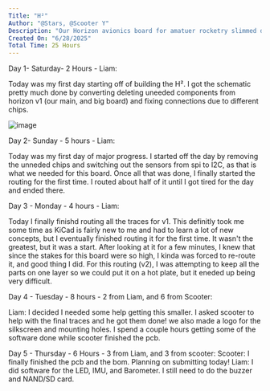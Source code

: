 ```yaml
---
Title: "H²"
Author: "@Stars, @Scooter Y"
Description: "Our Horizon avionics board for amatuer rocketry slimmed down to a tinby 35x35mm square!"
Created On: "6/28/2025"
Total Time: 25 Hours
---
```

 
Day 1- Saturday- 2 Hours - Liam:

Today was my first day starting off of building the H². I got the schematic pretty much done by converting deleting uneeded components from horizon v1 (our main, and big board) and fixing connections due to different chips.

![image](https://github.com/user-attachments/assets/de363c59-7212-470c-87c8-faf6344416a3)

Day 2- Sunday - 5 hours - Liam:

Today was my first day of major progress. I started off the day by removing the unneded chips and switching out the sensors from spi to I2C, as that is what we needed for this board. Once all that was done, I finally started the routing for the first time. I routed about half of it until I got tired for the day and ended there.

Day 3 - Monday - 4 hours - Liam:

Today I finally finishd routing all the traces for v1. This definitly took me some time as KiCad is fairly new to me and had to learn a lot of new concepts, but I eventually finished routing it for the first time. It wasn't the greatest, but it was a start. After looking at it for a few minutes, I knew that since the stakes for this board were so high, I kinda was forced to re-route it, and good thing I did. For this routing (v2), I was attempting to keep all the parts on one layer so we could put it on a hot plate, but it eneded up being very difficult.

Day 4 - Tuesday - 8 hours - 2 from Liam, and 6 from Scooter:

Liam: I decided I needed some help getting this smaller. I asked scooter to help with the final traces and he got them done! we also made a logo for the silkscreen and mounting holes. I spend a couple hours getting some of the software done while scooter finished the pcb. 



Day 5 - Thursday - 6 Hours - 3 from Liam, and 3 from scooter: 
Scooter: I finally finished the pcb and the bom. Planning on submitting today!
Liam: I did software for the LED, IMU, and Barometer. I still need to do the buzzer and NAND/SD card. 
